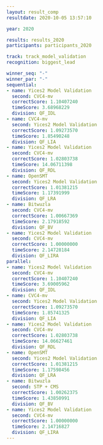 ```yaml
---
layout: result_comp
resultdate: 2020-10-05 13:57:10

year: 2020

results: results_2020
participants: participants_2020

track: track_model_validation
recognition: biggest_lead

winner_seq: "-"
winner_par: "-"
sequential:
- name: Yices2 Model Validation
  second: CVC4-mv
  correctScore: 1.10407240
  timeScore: 3.68968229
  division: QF_IDL
- name: CVC4-mv
  second: Yices2 Model Validation
  correctScore: 1.09273570
  timeScore: 1.85490248
  division: QF_LIA
- name: Yices2 Model Validation
  second: CVC4-mv
  correctScore: 1.02803738
  timeScore: 14.06711398
  division: QF_RDL
- name: OpenSMT
  second: Yices2 Model Validation
  correctScore: 1.01381215
  timeScore: 1.17391999
  division: QF_LRA
- name: Bitwuzla
  second: CVC4-mv
  correctScore: 1.00667369
  timeScore: 2.17918592
  division: QF_BV
- name: Yices2 Model Validation
  second: CVC4-mv
  correctScore: 1.00000000
  timeScore: 2.14728184
  division: QF_LIRA
parallel:
- name: Yices2 Model Validation
  second: CVC4-mv
  correctScore: 1.10407240
  timeScore: 3.69005962
  division: QF_IDL
- name: CVC4-mv
  second: Yices2 Model Validation
  correctScore: 1.09273570
  timeScore: 1.85741325
  division: QF_LIA
- name: Yices2 Model Validation
  second: CVC4-mv
  correctScore: 1.02803738
  timeScore: 14.06627461
  division: QF_RDL
- name: OpenSMT
  second: Yices2 Model Validation
  correctScore: 1.01381215
  timeScore: 1.17598456
  division: QF_LRA
- name: Bitwuzla
  second: STP + CMS
  correctScore: 1.00262375
  timeScore: 1.43850991
  division: QF_BV
- name: Yices2 Model Validation
  second: CVC4-mv
  correctScore: 1.00000000
  timeScore: 2.14716827
  division: QF_LIRA
---
```

